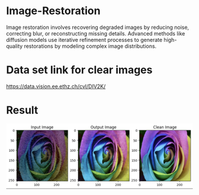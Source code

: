 # Image-Restoration

Image restoration involves recovering degraded images by reducing noise, correcting blur, or reconstructing missing details. Advanced methods like diffusion models use iterative refinement processes to generate high-quality restorations by modeling complex image distributions.

# Data set link for clear images
https://data.vision.ee.ethz.ch/cvl/DIV2K/

# Result

![Output](output.png)

